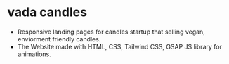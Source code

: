 # vada candles
- Responsive landing pages for candles startup that selling vegan, enviorment friendly candles.
- The Website made with HTML, CSS, Tailwind CSS, GSAP JS library for animations.
